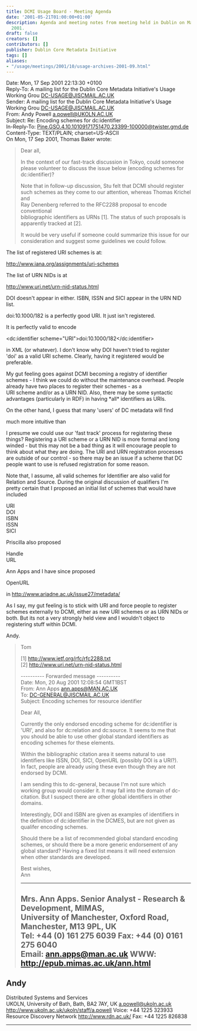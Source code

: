 ```yaml
---
title: DCMI Usage Board - Meeting Agenda
date: '2001-05-21T01:00:00+01:00'
description: Agenda and meeting notes from meeting held in Dublin on May 21 - 22,
  2001.
draft: false
creators: []
contributors: []
publisher: Dublin Core Metadata Initiative
tags: []
aliases:
- "/usage/meetings/2001/10/usage-archives-2001-09.html"
---
```


Date: Mon, 17 Sep 2001 22:13:30 +0100  
 Reply-To: A mailing list for the Dublin Core Metadata Initiative's Usage  
 Working Grou <DC-USAGE@JISCMAIL.AC.UK>  
 Sender: A mailing list for the Dublin Core Metadata Initiative's Usage  
 Working Grou <DC-USAGE@JISCMAIL.AC.UK>  
 From: Andy Powell <a.powell@UKOLN.AC.UK>  
 Subject: Re: Encoding schemes for dc:identifier  
 In-Reply-To: <Pine.GSO.4.10.10109171751470.23399-100000@twister.gmd.de>  
 Content-Type: TEXT/PLAIN; charset=US-ASCII  
 On Mon, 17 Sep 2001, Thomas Baker wrote:

> Dear all,  
 >  
 > In the context of our fast-track discussion in Tokyo, could someone  
 > please volunteer to discuss the issue below (encoding schemes for  
 > dc:identifier)?  
 >  
 > Note that in follow-up discussion, Stu felt that DCMI should register  
 > such schemes as they come to our attention, whereas Thomas Krichel and  
 > Ray Denenberg referred to the RFC2288 proposal to encode conventional  
 > bibliographic identifiers as URNs [1]. The status of such proposals is  
 > apparently tracked at [2].  
 >  
 > It would be very useful if someone could summarize this issue for our  
 > consideration and suggest some guidelines we could follow.

The list of registered URI schemes is at:

http://www.iana.org/assignments/uri-schemes

The list of URN NIDs is at

http://www.uri.net/urn-nid-status.html

DOI doesn't appear in either. ISBN, ISSN and SICI appear in the URN NID  
 list.

doi:10.1000/182 is a perfectly good URI. It just isn't registered.

It is perfectly valid to encode

<dc:identifier scheme="URI">doi:10.1000/182</dc:identifier>

in XML (or whatever). I don't know why DOI haven't tried to register  
 'doi' as a valid URI scheme. Clearly, having it registered would be  
 preferable.

My gut feeling goes against DCMI becoming a registry of identifier  
 schemes - I think we could do without the maintenance overhead. People  
 already have two places to register their schemes - as a  
 URI scheme and/or as a URN NID. Also, there may be some syntactic  
 advantages (particularly in RDF) in having \*all\* identifiers as URIs.

On the other hand, I guess that many 'users' of DC metadata will find

<meta name="DC.Identifier" scheme="ISBN" content="1234-5678">

much more intuitive than

<meta name="DC.Identifier" scheme="URI" content="urn:isbn:1234-5678">

I presume we could use our 'fast track' process for registering these  
 things? Registering a URI scheme or a URN NID is more formal and long  
 winded - but this may not be a bad thing as it will encourage people to  
 think about what they are doing. The URI and URN registration processes  
 are outside of our control - so there may be an issue if a scheme that DC  
 people want to use is refused registration for some reason.

Note that, I assume, all valid schemes for Identifier are also valid for  
 Relation and Source. During the original discussion of qualifiers I'm  
 pretty certain that I proposed an initial list of schemes that would have  
 included

URI  
 DOI  
 ISBN  
 ISSN  
 SICI

Priscilla also proposed

Handle  
 URL

Ann Apps and I have since proposed

OpenURL

in http://www.ariadne.ac.uk/issue27/metadata/

As I say, my gut feeling is to stick with URI and force people to register  
 schemes externally to DCMI, either as new URI schemes or as URN NIDs or  
 both. But its not a very strongly held view and I wouldn't object to  
 registering stuff within DCMI.

Andy.

> Tom  
 >  
 > [1] http://www.ietf.org/rfc/rfc2288.txt  
 > [2] http://www.uri.net/urn-nid-status.html  
 >  
 >  
 > ---------- Forwarded message ----------  
 > Date: Mon, 20 Aug 2001 12:08:54 GMT1BST  
 > From: Ann Apps <ann.apps@MAN.AC.UK>  
 > To: DC-GENERAL@JISCMAIL.AC.UK  
 > Subject: Encoding schemes for resource identifier  
 >  
 > Dear All,  
 >  
 > Currently the only endorsed encoding scheme for dc:identifier is  
 > 'URI', and also for dc:relation and dc:source. It seems to me that  
 > you should be able to use other global standard identifiers as  
 > encoding schemes for these elements.  
 >  
 > Within the bibliographic citation area it seems natural to use  
 > identifiers like ISSN, DOI, SICI, OpenURL (possibly DOI is a URI?).  
 > In fact, people are already using these even though they are not  
 > endorsed by DCMI.  
 >  
 > I am sending this to dc-general, because I'm not sure which  
 > working group would consider it. It may fall into the domain of dc-  
 > citation. But I suspect there are other global identifiers in other  
 > domains.  
 >  
 > Interestingly, DOI and ISBN are given as examples of identifiers in  
 > the definition of dc:identifier in the DCMES, but are not given as  
 > qualifer encoding schemes.  
 >  
 > Should there be a list of recommended global standard encoding  
 > schemes, or should there be a more generic endorsement of any  
 > global standard? Having a fixed list means it will need extension  
 > when other standards are developed.  
 >  
 > Best wishes,  
 > Ann  
 >  
 > --------------------------------------------------------------------------  
 > Mrs. Ann Apps. Senior Analyst - Research & Development, MIMAS,  
 > University of Manchester, Oxford Road, Manchester, M13 9PL, UK  
 > Tel: +44 (0) 161 275 6039 Fax: +44 (0) 0161 275 6040  
 > Email: ann.apps@man.ac.uk WWW: http://epub.mimas.ac.uk/ann.html  
 > --------------------------------------------------------------------------  
 >

Andy  
 --  
 Distributed Systems and Services  
 UKOLN, University of Bath, Bath, BA2 7AY, UK a.powell@ukoln.ac.uk  
 http://www.ukoln.ac.uk/ukoln/staff/a.powell Voice: +44 1225 323933  
 Resource Discovery Network http://www.rdn.ac.uk/ Fax: +44 1225 826838

* * *
<!--#include virtual="/ssi/footer.shtml" -->
